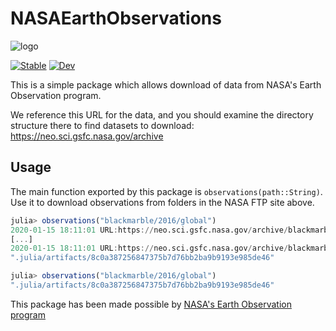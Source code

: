 # NASAEarthObservations

![logo](https://neo.sci.gsfc.nasa.gov/images/backgrounds/about_main.jpg)

[![Stable](https://img.shields.io/badge/docs-stable-blue.svg)](https://asinghvi17.github.io/NASAEarthObservations.jl/stable)
[![Dev](https://img.shields.io/badge/docs-dev-blue.svg)](https://asinghvi17.github.io/NASAEarthObservations.jl/dev)

This is a simple package which allows download of data from NASA's Earth Observation program.

We reference this URL for the data, and you should examine the directory structure there to find datasets to download: https://neo.sci.gsfc.nasa.gov/archive

## Usage

The main function exported by this package is `observations(path::String)`.  Use it to download observations from folders in the NASA FTP site above.

```julia
julia> observations("blackmarble/2016/global")
2020-01-15 18:11:01 URL:https://neo.sci.gsfc.nasa.gov/archive/blackmarble/2016/global/BlackMarble_2016_01deg.jpg [779638/779638] -> "BlackMarble_2016_01deg.jpg" [1]
[...]
2020-01-15 18:11:01 URL:https://neo.sci.gsfc.nasa.gov/archive/blackmarble/2016/global/?C=N;O=D [2631/2631] -> "index.html?C=N;O=D" [1]
".julia/artifacts/8c0a387256847375b7d76bb2ba9b9193e985de46"

julia> observations("blackmarble/2016/global")
".julia/artifacts/8c0a387256847375b7d76bb2ba9b9193e985de46"
```

This package has been made possible by [NASA's Earth Observation program](https://neo.sci.gsfc.nasa.gov/)
